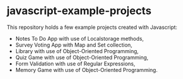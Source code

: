 # javascript-example-projects
This repository holds a few example projects created with Javascript:
- Notes To Do App with use of Localstorage methods, 
- Survey Voting App with Map and Set collection,
- Library with use of Object-Oriented Programming, 
- Quiz Game with use of Object-Oriented Programming,
- Form Validation with use of Regular Expressions,
- Memory Game with use of Object-Oriented Programming.


